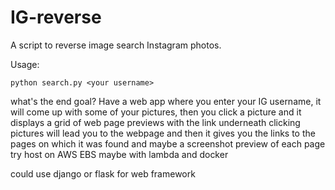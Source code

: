 # IG-reverse
A script to reverse image search Instagram photos.

Usage:

	python search.py <your username>

 what's the end goal? Have a web app where you enter your IG username, it will come up with some
 of your pictures, then you click a picture and it displays a grid of web page previews with the link underneath
 clicking pictures will lead you to the webpage
 and then it gives you the links to the pages on which it was found
 and maybe a screenshot preview of each page
 try host on AWS EBS
 maybe with lambda and docker

could use django or flask for web framework
